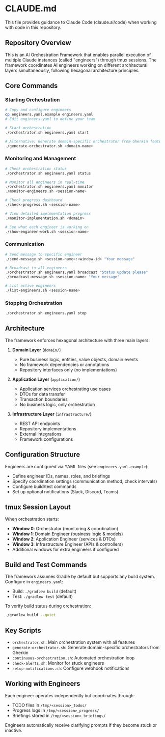 # CLAUDE.md

This file provides guidance to Claude Code (claude.ai/code) when working with code in this repository.

## Repository Overview

This is an AI Orchestration Framework that enables parallel execution of multiple Claude instances (called "engineers") through tmux sessions. The framework coordinates AI engineers working on different architectural layers simultaneously, following hexagonal architecture principles.

## Core Commands

### Starting Orchestration
```bash
# Copy and configure engineers
cp engineers.yaml.example engineers.yaml
# Edit engineers.yaml to define your team

# Start orchestration
./orchestrator.sh engineers.yaml start

# Alternative: Generate domain-specific orchestrator from Gherkin features
./generate-orchestrator.sh <domain-name>
```

### Monitoring and Management
```bash
# Check orchestration status
./orchestrator.sh engineers.yaml status

# Monitor all engineers in real-time
./orchestrator.sh engineers.yaml monitor
./monitor-engineers.sh <session-name>

# Check progress dashboard
./check-progress.sh <session-name>

# View detailed implementation progress
./monitor-implementation.sh <domain>

# See what each engineer is working on
./show-engineer-work.sh <session-name>
```

### Communication
```bash
# Send message to specific engineer
./send-message.sh <session-name>:<window-id> "Your message"

# Broadcast to all engineers
./orchestrator.sh engineers.yaml broadcast "Status update please"
./broadcast-message.sh <session-name> "Your message"

# List active engineers
./list-engineers.sh <session-name>
```

### Stopping Orchestration
```bash
./orchestrator.sh engineers.yaml stop
```

## Architecture

The framework enforces hexagonal architecture with three main layers:

1. **Domain Layer** (`domain/`)
   - Pure business logic, entities, value objects, domain events
   - No framework dependencies or annotations
   - Repository interfaces only (no implementations)

2. **Application Layer** (`application/`)
   - Application services orchestrating use cases
   - DTOs for data transfer
   - Transaction boundaries
   - No business logic, only orchestration

3. **Infrastructure Layer** (`infrastructure/`)
   - REST API endpoints
   - Repository implementations
   - External integrations
   - Framework configurations

## Configuration Structure

Engineers are configured via YAML files (see `engineers.yaml.example`):
- Define engineer IDs, names, roles, and briefings
- Specify coordination settings (communication method, check intervals)
- Configure build/test commands
- Set up optional notifications (Slack, Discord, Teams)

## tmux Session Layout

When orchestration starts:
- **Window 0**: Orchestrator (monitoring & coordination)
- **Window 1**: Domain Engineer (business logic & models)
- **Window 2**: Application Engineer (services & DTOs)
- **Window 3**: Infrastructure Engineer (APIs & controllers)
- Additional windows for extra engineers if configured

## Build and Test Commands

The framework assumes Gradle by default but supports any build system. Configure in `engineers.yaml`:
- Build: `./gradlew build` (default)
- Test: `./gradlew test` (default)

To verify build status during orchestration:
```bash
./gradlew build --quiet
```

## Key Scripts

- `orchestrator.sh`: Main orchestration system with all features
- `generate-orchestrator.sh`: Generate domain-specific orchestrators from Gherkin
- `continuous-orchestration.sh`: Automated orchestration loop
- `check-alerts.sh`: Monitor for stuck engineers
- `setup-notifications.sh`: Configure webhook notifications

## Working with Engineers

Each engineer operates independently but coordinates through:
- TODO files in `/tmp/<session>_todos/`
- Progress logs in `/tmp/<session>_progress/`
- Briefings stored in `/tmp/<session>_briefings/`

Engineers automatically receive clarifying prompts if they become stuck or inactive.